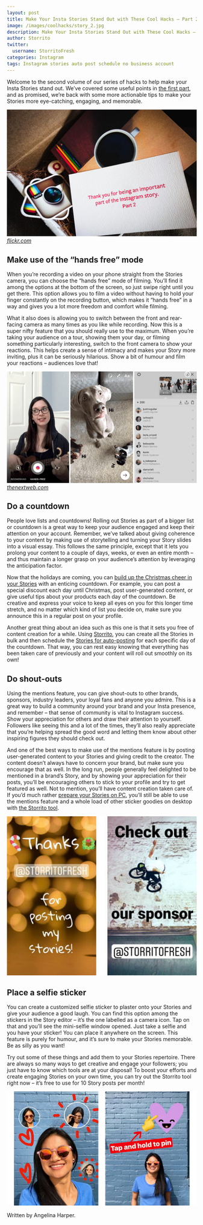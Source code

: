```yaml
---
layout: post
title: Make Your Insta Stories Stand Out with These Cool Hacks – Part 2
image: /images/coolhacks/story_2.jpg
description: Make Your Insta Stories Stand Out with These Cool Hacks – Part 2
author: Storrito
twitter:
  username: StorritoFresh
categories: Instagram
tags: Instagram stories auto post schedule no business account
---
```

Welcome to the second volume of our series of hacks to help make your Insta Stories stand out. We’ve covered some useful points in [the first part](https://blog.storrito.com/instagram/2018/11/30/Make-Your-Insta-Stories-Stand-Out-with-These-Cool-Hacks-Part-1.html), and as promised, we’re back with some more actionable tips to make your Stories more eye-catching, engaging, and memorable. 

![Storrito](/images/coolhacks/story_2.jpg "Instagram Story") *[flickr.com](https://www.flickr.com/photos/h4ck/14569024543/)* 

<!--more-->

## Make use of the “hands free” mode
When you’re recording a video on your phone straight from the Stories camera, you can choose the “hands free” mode of filming. You’ll find it among the options at the bottom of the screen, so just swipe right until you get there. This option allows you to film a video without having to hold your finger constantly on the recording button, which makes it “hands free” in a way and gives you a lot more freedom and comfort while filming. 

What it also does is allowing you to switch between the front and rear-facing camera as many times as you like while recording. Now this is a super nifty feature that you should really use to the maximum. When you’re taking your audience on a tour, showing them your day, or filming something particularly interesting, switch to the front camera to show your reactions. This helps create a sense of intimacy and makes your Story more inviting, plus it can be seriously hilarious. Show a bit of humour and film your reactions – audiences love that!

![Storrito](/images/coolhacks/handsfree.jpg "Instagram Story") *[thenextweb.com](https://thenextweb.com/apps/2016/12/20/instagram-now-stickers-hands-free-video/)* 


## Do a countdown
People love lists and countdowns! Rolling out Stories as part of a bigger list or countdown is a great way to keep your audience engaged and keep their attention on your account. Remember, we’ve talked about giving coherence to your content by making use of storytelling and turning your Story slides into a visual essay. This follows the same principle, except that it lets you prolong your content to a couple of days, weeks, or even an entire month – and thus maintain a longer grasp on your audience’s attention by leveraging the anticipation factor. 

Now that the holidays are coming, you can [build up the Christmas cheer in your Stories](https://blog.storrito.com/instagram/2018/12/06/4-tips-for-your-instagram-christmas-stories.html) with an enticing countdown. For example, you can post a special discount each day until Christmas, post user-generated content, or give useful tips about your products each day of the countdown. Be creative and express your voice to keep all eyes on you for this longer time stretch, and no matter which kind of list you decide on, make sure you announce this in a regular post on your profile. 

Another great thing about an idea such as this one is that it sets you free of content creation for a while. Using [Storrito](https://storrito.com/), you can create all the Stories in bulk and then schedule the [Stories for auto-posting](https://blog.storrito.com/instagram/2018/11/26/auto-post-to-your-instagram-story-no-business-account-required.html) for each specific day of the countdown. That way, you can rest easy knowing that everything has been taken care of previously and your content will roll out smoothly on its own! 

## Do shout-outs
Using the mentions feature, you can give shout-outs to other brands, sponsors, industry leaders, your loyal fans and anyone you admire. This is a great way to build a community around your brand and your Insta presence, and remember – that sense of community is vital to Instagram success. Show your appreciation for others and draw their attention to yourself. Followers like seeing this and a lot of the times, they’ll also really appreciate that you’re helping spread the good word and letting them know about other inspiring figures they should check out. 

And one of the best ways to make use of the mentions feature is by posting user-generated content to your Stories and giving credit to the creator. The content doesn’t always have to concern your brand, but make sure you encourage that as well. In the long run, people generally feel delighted to be mentioned in a brand’s Story, and by showing your appreciation for their posts, you’ll be encouraging others to stick to your profile and try to get featured as well. Not to mention, you’ll have content creation taken care of. If you’d much rather [prepare your Stories on PC](https://blog.storrito.com/instagram/2018/11/06/Prepare-Instagram-Story-on-a-PC.html), you’ll still be able to use the mentions feature and a whole load of other sticker goodies on desktop with [the Storrito tool](https://storrito.com/#features). 

![Storrito](/images/coolhacks/thank.jpg "Instagram Story - Do shout-outs") 

## Place a selfie sticker
You can create a customized selfie sticker to plaster onto your Stories and give your audience a good laugh. You can find this option among the stickers in the Story editor – it’s the one labelled as a camera icon. Tap on that and you’ll see the mini-selfie window opened. Just take a selfie and you have your sticker! You can place it anywhere on the screen. This feature is purely for humour, and it’s sure to make your Stories memorable. Be as silly as you want!

Try out some of these things and add them to your Stories repertoire. There are always so many ways to get creative and engage your followers; you just have to know which tools are at your disposal! To boost your efforts and create engaging Stories on your own time, you can try out the Storrito tool right now – it’s free to use for 10 Story posts per month! 

![Storrito](/images/coolhacks/sticker.jpg "Instagram Story - Place a selfie sticker") 

Written by Angelina Harper.